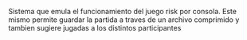 Sistema que emula el funcionamiento del juego risk por consola. Este mismo permite guardar la partida a traves de un archivo comprimido y tambien sugiere jugadas a los distintos participantes
